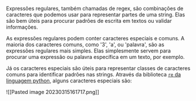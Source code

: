Expressões regulares, também chamadas de regex, são combinações de caracteres que podemos usar para representar partes de uma string. Elas são bem úteis para procurar padrões de escrita em textos ou validar informações.

As expressões regulares podem conter caracteres especiais e comuns. A maioria dos caracteres comuns, como '3', 'a', ou 'palavra', são as expressões regulares mais simples. Elas simplesmente servem para procurar uma expressão ou palavra específica em um texto, por exemplo.

Já os caracteres especiais são úteis para representar classes de caracteres comuns para identificar padrões nas strings. Através da biblioteca [`re` da linguagem python](https://docs.python.org/3/library/re.html), alguns caracteres especiais são:

![[Pasted image 20230315161717.png]]